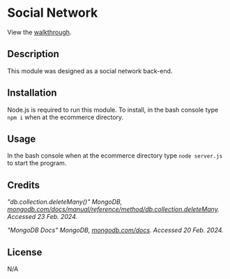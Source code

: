 # Social Network

View the [walkthrough](https://drive.google.com/file/d/1xh7P3Z-D33PyNaOY2Roz0yO9oage4w73/view?usp=sharing).

## Description

 This module was designed as a social network back-end.


## Installation

Node.js is required to run this module.  To install, in the bash console type `npm i` when at the ecommerce directory.

## Usage

In the bash console when at the ecommerce directory type `node server.js` to start the program.

## Credits

*"db.collection.deleteMany()" MongoDB, *[mongodb.com/docs/manual/reference/method/db.collection.deleteMany](https://www.mongodb.com/docs/manual/reference/method/db.collection.deleteMany/)*. Accessed 23 Feb. 2024.*

*"MongoDB Docs" MongoDB, *[mongodb.com/docs](https://www.mongodb.com/docs/)*. Accessed 20 Feb. 2024.*

## License
N/A